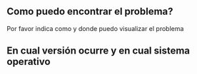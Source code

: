 ## Como puedo encontrar el problema?

Por favor indica como y donde puedo visualizar el problema

## En cual versión ocurre y en cual sistema operativo
